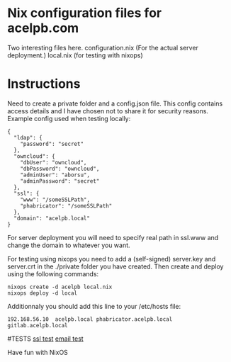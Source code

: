 # Nix configuration files for acelpb.com

Two interesting files here.
configuration.nix (For the actual server deployment.)
local.nix (for testing with nixops)

# Instructions

Need to create a private folder and a config.json file. This config contains access details and I have chosen not to share it for security reasons.
Example config used when testing locally:
```
{
  "ldap": {
    "password": "secret"
  },
  "owncloud": {
    "dbUser": "owncloud",
    "dbPassword": "owncloud",
    "adminUser": "aborsu",
    "adminPassword": "secret"
  },
  "ssl": {
    "www": "/someSSLPath",
    "phabricator": "/someSSLPath"
  },
  "domain": "acelpb.local"
}
```

For server deployment you will need to specify real path in ssl.www and change the domain to whatever you want.

For testing using nixops you need to add a (self-signed) server.key and server.crt in the ./private folder you have created.
Then create and deploy using the following commands:
```
nixops create -d acelpb local.nix
nixops deploy -d local
```

Additionnaly you should add this line to your /etc/hosts file:
```
192.168.56.10  acelpb.local phabricator.acelpb.local gitlab.acelpb.local
```

#TESTS
[ssl test](https://www.ssllabs.com/ssltest/analyze.html?d=acelpb.com&latest)
[email test](http://emailsecuritygrader.com/)

Have fun with NixOS

